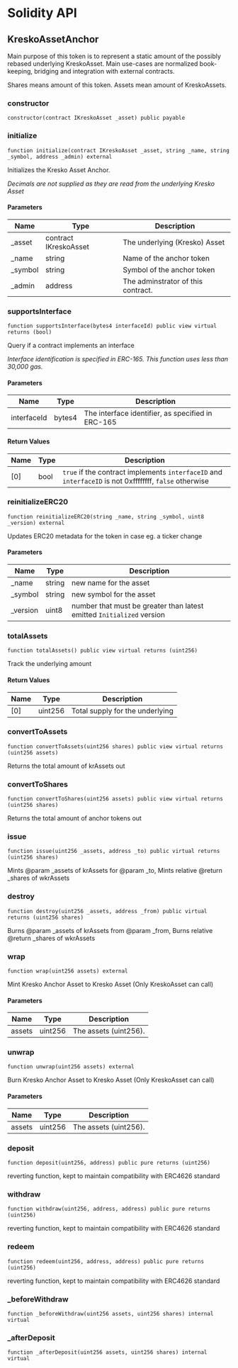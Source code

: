 # Solidity API

## KreskoAssetAnchor

Main purpose of this token is to represent a static amount of the possibly rebased underlying KreskoAsset.
Main use-cases are normalized book-keeping, bridging and integration with external contracts.

Shares means amount of this token.
Assets mean amount of KreskoAssets.

### constructor

```solidity
constructor(contract IKreskoAsset _asset) public payable
```

### initialize

```solidity
function initialize(contract IKreskoAsset _asset, string _name, string _symbol, address _admin) external
```

Initializes the Kresko Asset Anchor.

_Decimals are not supplied as they are read from the underlying Kresko Asset_

#### Parameters

| Name | Type | Description |
| ---- | ---- | ----------- |
| _asset | contract IKreskoAsset | The underlying (Kresko) Asset |
| _name | string | Name of the anchor token |
| _symbol | string | Symbol of the anchor token |
| _admin | address | The adminstrator of this contract. |

### supportsInterface

```solidity
function supportsInterface(bytes4 interfaceId) public view virtual returns (bool)
```

Query if a contract implements an interface

_Interface identification is specified in ERC-165. This function
 uses less than 30,000 gas._

#### Parameters

| Name | Type | Description |
| ---- | ---- | ----------- |
| interfaceId | bytes4 | The interface identifier, as specified in ERC-165 |

#### Return Values

| Name | Type | Description |
| ---- | ---- | ----------- |
| [0] | bool | `true` if the contract implements `interfaceID` and  `interfaceID` is not 0xffffffff, `false` otherwise |

### reinitializeERC20

```solidity
function reinitializeERC20(string _name, string _symbol, uint8 _version) external
```

Updates ERC20 metadata for the token in case eg. a ticker change

#### Parameters

| Name | Type | Description |
| ---- | ---- | ----------- |
| _name | string | new name for the asset |
| _symbol | string | new symbol for the asset |
| _version | uint8 | number that must be greater than latest emitted `Initialized` version |

### totalAssets

```solidity
function totalAssets() public view virtual returns (uint256)
```

Track the underlying amount

#### Return Values

| Name | Type | Description |
| ---- | ---- | ----------- |
| [0] | uint256 | Total supply for the underlying |

### convertToAssets

```solidity
function convertToAssets(uint256 shares) public view virtual returns (uint256 assets)
```

Returns the total amount of krAssets out

### convertToShares

```solidity
function convertToShares(uint256 assets) public view virtual returns (uint256 shares)
```

Returns the total amount of anchor tokens out

### issue

```solidity
function issue(uint256 _assets, address _to) public virtual returns (uint256 shares)
```

Mints @param _assets of krAssets for @param _to,
Mints relative @return _shares of wkrAssets

### destroy

```solidity
function destroy(uint256 _assets, address _from) public virtual returns (uint256 shares)
```

Burns @param _assets of krAssets from @param _from,
Burns relative @return _shares of wkrAssets

### wrap

```solidity
function wrap(uint256 assets) external
```

Mint Kresko Anchor Asset to Kresko Asset (Only KreskoAsset can call)

#### Parameters

| Name | Type | Description |
| ---- | ---- | ----------- |
| assets | uint256 | The assets (uint256). |

### unwrap

```solidity
function unwrap(uint256 assets) external
```

Burn Kresko Anchor Asset to Kresko Asset (Only KreskoAsset can call)

#### Parameters

| Name | Type | Description |
| ---- | ---- | ----------- |
| assets | uint256 | The assets (uint256). |

### deposit

```solidity
function deposit(uint256, address) public pure returns (uint256)
```

reverting function, kept to maintain compatibility with ERC4626 standard

### withdraw

```solidity
function withdraw(uint256, address, address) public pure returns (uint256)
```

reverting function, kept to maintain compatibility with ERC4626 standard

### redeem

```solidity
function redeem(uint256, address, address) public pure returns (uint256)
```

reverting function, kept to maintain compatibility with ERC4626 standard

### _beforeWithdraw

```solidity
function _beforeWithdraw(uint256 assets, uint256 shares) internal virtual
```

### _afterDeposit

```solidity
function _afterDeposit(uint256 assets, uint256 shares) internal virtual
```

